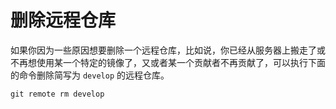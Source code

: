 # 删除远程仓库

如果你因为一些原因想要删除一个远程仓库，比如说，你已经从服务器上搬走了或不再想使用某一个特定的镜像了，又或者某一个贡献者不再贡献了，可以执行下面的命令删除简写为 `develop` 的远程仓库。

```
git remote rm develop
```

